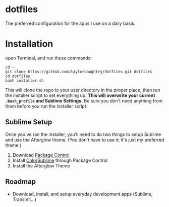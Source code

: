 # dotfiles

The preferred configuration for the apps I use on a daily basis.

# Installation

open Terminal, and run these commands:

```
cd ~
git clone https://github.com/taylordaughtry/dotfiles.git dotfiles
cd dotfiles
bash installer.sh
```

This will clone the repo to your user directory in the proper place, then run
the installer script to set everything up. **This will overwrite your current
`.bash_profile` and Sublime Settings.** Be sure you don't need anything from
them before you run the installer script.

## Sublime Setup

Once you've ran the installer, you'll need to do two things to setup Sublime 
and use the Afterglow theme. (You don't have to use it; it's just my 
preferred theme.)

1. Download [Package Control](https://packagecontrol.io/installation)
2. Install [ColorSublime](https://packagecontrol.io/packages/Colorsublime) through Package Control
3. Install the Afterglow Theme

## Roadmap

- Download, install, and setup everyday development apps (Sublime, Transmit...)
